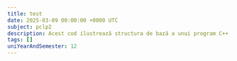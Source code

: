 ```yaml
---
title: test
date: 2025-03-09 00:00:00 +0000 UTC
subject: pclp2
description: Acest cod ilustrează structura de bază a unui program C++, incluzând librării standard pentru intrare/ieșire (`iostream`), funcția principală (`main`) și afișarea textului la consolă.
tags: []
uniYearAndSemester: 12
---
```


